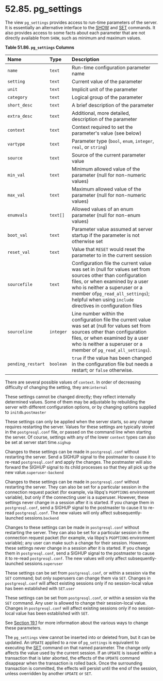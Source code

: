 # 52.85. pg\_settings

The view `pg_settings` provides access to run-time parameters of the server. It is essentially an alternative interface to the [SHOW](https://www.postgresql.org/docs/10/static/sql-show.html) and [SET](https://www.postgresql.org/docs/10/static/sql-set.html) commands. It also provides access to some facts about each parameter that are not directly available from `SHOW`, such as minimum and maximum values.

**Table 51.86. `pg_settings` Columns**

| Name | Type | Description |
| :--- | :--- | :--- |
| `name` | `text` | Run-time configuration parameter name |
| `setting` | `text` | Current value of the parameter |
| `unit` | `text` | Implicit unit of the parameter |
| `category` | `text` | Logical group of the parameter |
| `short_desc` | `text` | A brief description of the parameter |
| `extra_desc` | `text` | Additional, more detailed, description of the parameter |
| `context` | `text` | Context required to set the parameter's value \(see below\) |
| `vartype` | `text` | Parameter type \(`bool`, `enum`, `integer`, `real`, or `string`\) |
| `source` | `text` | Source of the current parameter value |
| `min_val` | `text` | Minimum allowed value of the parameter \(null for non-numeric values\) |
| `max_val` | `text` | Maximum allowed value of the parameter \(null for non-numeric values\) |
| `enumvals` | `text[]` | Allowed values of an enum parameter \(null for non-enum values\) |
| `boot_val` | `text` | Parameter value assumed at server startup if the parameter is not otherwise set |
| `reset_val` | `text` | Value that `RESET` would reset the parameter to in the current session |
| `sourcefile` | `text` | Configuration file the current value was set in \(null for values set from sources other than configuration files, or when examined by a user who is neither a superuser or a member of`pg_read_all_settings`\); helpful when using `include` directives in configuration files |
| `sourceline` | `integer` | Line number within the configuration file the current value was set at \(null for values set from sources other than configuration files, or when examined by a user who is neither a superuser or a member of `pg_read_all_settings`\). |
| `pending_restart` | `boolean` | `true` if the value has been changed in the configuration file but needs a restart; or `false` otherwise. |

There are several possible values of `context`. In order of decreasing difficulty of changing the setting, they are:`internal`

These settings cannot be changed directly; they reflect internally determined values. Some of them may be adjustable by rebuilding the server with different configuration options, or by changing options supplied to `initdb`.`postmaster`

These settings can only be applied when the server starts, so any change requires restarting the server. Values for these settings are typically stored in the `postgresql.conf` file, or passed on the command line when starting the server. Of course, settings with any of the lower `context` types can also be set at server start time.`sighup`

Changes to these settings can be made in `postgresql.conf` without restarting the server. Send a SIGHUP signal to the postmaster to cause it to re-read `postgresql.conf` and apply the changes. The postmaster will also forward the SIGHUP signal to its child processes so that they all pick up the new value.`superuser-backend`

Changes to these settings can be made in `postgresql.conf` without restarting the server. They can also be set for a particular session in the connection request packet \(for example, via libpq's `PGOPTIONS` environment variable\), but only if the connecting user is a superuser. However, these settings never change in a session after it is started. If you change them in `postgresql.conf`, send a SIGHUP signal to the postmaster to cause it to re-read `postgresql.conf`. The new values will only affect subsequently-launched sessions.`backend`

Changes to these settings can be made in `postgresql.conf` without restarting the server. They can also be set for a particular session in the connection request packet \(for example, via libpq's `PGOPTIONS` environment variable\); any user can make such a change for their session. However, these settings never change in a session after it is started. If you change them in `postgresql.conf`, send a SIGHUP signal to the postmaster to cause it to re-read `postgresql.conf`. The new values will only affect subsequently-launched sessions.`superuser`

These settings can be set from `postgresql.conf`, or within a session via the `SET` command; but only superusers can change them via `SET`. Changes in `postgresql.conf` will affect existing sessions only if no session-local value has been established with `SET`.`user`

These settings can be set from `postgresql.conf`, or within a session via the `SET` command. Any user is allowed to change their session-local value. Changes in `postgresql.conf` will affect existing sessions only if no session-local value has been established with `SET`.

See [Section 19.1](https://www.postgresql.org/docs/10/static/config-setting.html) for more information about the various ways to change these parameters.

The `pg_settings` view cannot be inserted into or deleted from, but it can be updated. An `UPDATE` applied to a row of `pg_settings` is equivalent to executing the [SET](https://www.postgresql.org/docs/10/static/sql-set.html) command on that named parameter. The change only affects the value used by the current session. If an `UPDATE` is issued within a transaction that is later aborted, the effects of the `UPDATE` command disappear when the transaction is rolled back. Once the surrounding transaction is committed, the effects will persist until the end of the session, unless overridden by another `UPDATE` or `SET`.

